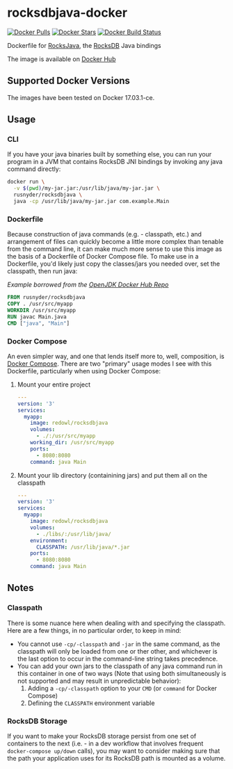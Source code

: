 # rocksdbjava-docker

[![Docker Pulls](https://img.shields.io/docker/pulls/rusnyder/rocksdbjava.svg)](https://hub.docker.com/r/rusnyder/rocksdbjava/) [![Docker Stars](https://img.shields.io/docker/stars/rusnyder/rocksdbjava.svg)](https://hub.docker.com/r/rusnyder/rocksdbjava/) [![Docker Build Status](https://img.shields.io/docker/build/rusnyder/rocksdbjava.svg)](https://hub.docker.com/r/rusnyder/rocksdbjava/)

Dockerfile for [RocksJava](https://github.com/facebook/rocksdb/wiki/RocksJava-Basics), the [RocksDB](http://rocksdb.org/) Java bindings

The image is available on [Docker Hub](https://hub.docker.com/r/rusnyder/rocksdbjava/)


## Supported Docker Versions

The images have been tested on Docker 17.03.1-ce.


## Usage

### CLI

If you have your java binaries built by something else, you can run your program in a JVM that contains RocksDB JNI bindings by invoking any java command directly:

```bash
docker run \
  -v $(pwd)/my-jar.jar:/usr/lib/java/my-jar.jar \
  rusnyder/rocksdbjava \
  java -cp /usr/lib/java/my-jar.jar com.example.Main
```

### Dockerfile

Because construction of java commands (e.g. - classpath, etc.) and arrangement of files can quickly become a little more complex than tenable from the command line, it can make much more sense to use this image as the basis of a Dockerfile of Docker Compose file.  To make use in a Dockerfile, you'd likely just copy the classes/jars you needed over, set the classpath, then run java:

_Example borrowed from the [OpenJDK Docker Hub Repo](https://hub.docker.com/_/openjdk/)_

```Dockerfile
FROM rusnyder/rocksdbjava
COPY . /usr/src/myapp
WORKDIR /usr/src/myapp
RUN javac Main.java
CMD ["java", "Main"]
```

### Docker Compose

An even simpler way, and one that lends itself more to, well, composition, is [Docker Compose](https://docs.docker.com/compose/).  There are two "primary" usage modes I see with this Dockerfile, particularly when using Docker Compose:

1. Mount your entire project

    ```yaml
    ---
    version: '3'
    services:
      myapp:
        image: redowl/rocksdbjava
        volumes:
          - ./:/usr/src/myapp
        working_dir: /usr/src/myapp
        ports:
          - 8080:8080
        command: java Main
    ```

2. Mount your lib directory (containining jars) and put them all on the classpath

    ```yaml
    ---
    version: '3'
    services:
      myapp:
        image: redowl/rocksdbjava
        volumes:
          - ./libs/:/usr/lib/java/
        environment:
          CLASSPATH: /usr/lib/java/*.jar
        ports:
          - 8080:8080
        command: java Main
    ```

## Notes

### Classpath

There is some nuance here when dealing with and specifying the classpath.  Here are
a few things, in no particular order, to keep in mind:

  * You cannot use `-cp/-classpath` and `-jar` in the same command, as the
    classpath will only be loaded from one or ther other, and whichever is
    the last option to occur in the command-line string takes precedence.
  * You can add your own jars to the classpath of any java command run in this
    container in one of two ways (Note that using both simultaneously is not
    supported and may result in unpredictable behavior):
      1. Adding a `-cp/-classpath` option to your `CMD` (or `command` for Docker Compose)
      2. Defining the `CLASSPATH` environment variable

### RocksDB Storage

If you want to make your RocksDB storage persist from one set of containers to the
next (i.e. - in a dev workflow that involves frequent `docker-compose up/down` calls),
you may want to consider making sure that the path your application uses for its
RocksDB path is mounted as a volume.
